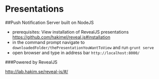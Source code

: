 Presentations 
==================

##Push Notification Server built on NodeJS

*	prerequisites: View installation of RevealJS presentations <https://github.com/hakimel/reveal.js#installation>
*	in the command prompt navigate to ``downloadedFolder/thePresentationYouWantToView`` and run ``grunt serve``
*	open browser and type in address bar ``http://localhost:8000/``

###Powered by RevealJS

<http://lab.hakim.se/reveal-js/#/>